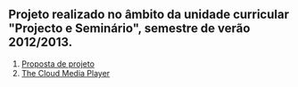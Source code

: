 ## Projeto realizado no âmbito da unidade curricular "Projecto e Seminário", semestre de verão 2012/2013.

1. [Proposta de projeto](https://www.dropbox.com/s/larslc6nq7cau5f/pp32186.pdf)
1. [The Cloud Media Player](http://thecloudmediaplayer.herokuapp.com)


